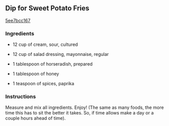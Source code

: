 ## Dip for Sweet Potato Fries

[5ee7bcc167](http://www.food.com/recipe/dip-for-sweet-potato-fries-353426)

### Ingredients

 - 12 cup of cream, sour, cultured

 - 12 cup of salad dressing, mayonnaise, regular

 - 1 tablespoon of horseradish, prepared

 - 1 tablespoon of honey

 - 1 teaspoon of spices, paprika

### Instructions

Measure and mix all ingredients. Enjoy! (The same as many foods, the more time this has to sit the better it takes. So, if time allows make a day or a couple hours ahead of time).